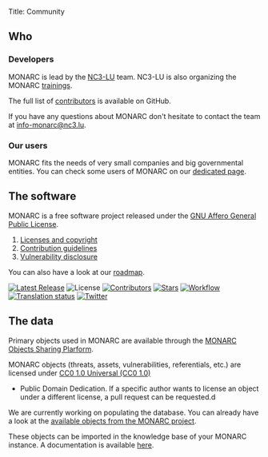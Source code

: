 Title: Community


## Who

### Developers

MONARC is lead by the [NC3-LU](https://www.nc3.lu) team.
NC3-LU is also organizing the MONARC [trainings](/trainings).

The full list of
[contributors](https://github.com/monarc-project/MonarcAppFO/blob/master/AUTHORS)
is available on GitHub.

If you have any questions about MONARC don't hesitate to contact the team at
[info-monarc@nc3.lu](mailto:info-monarc@nc3.lu).

### Our users

MONARC fits the needs of very small companies and big governmental entities.
You can check some users of MONARC on our [dedicated page](/community/users).


## The software

MONARC is a free software project released under the
[GNU Affero General Public License](https://www.gnu.org/licenses/agpl-3.0.html).


1. [Licenses and copyright](/community/licenses-and-copyright)
2. [Contribution guidelines](/community/contribution-guidelines)
3. [Vulnerability disclosure](/community/vulnerability-disclosure)

You can also have a look at our [roadmap](https://github.com/monarc-project/MonarcAppFO/wiki/Roadmap).

[![Latest Release](https://img.shields.io/github/release/monarc-project/MonarcAppFO.svg?style=flat-square)](https://github.com/monarc-project/MonarcAppFO/releases/latest)
![License](https://img.shields.io/github/license/monarc-project/MonarcAppFO.svg?style=flat-square)
[![Contributors](https://img.shields.io/github/contributors/monarc-project/MonarcAppFO.svg?style=flat-square)](https://github.com/monarc-project/MonarcAppFO/graphs/contributors)
[![Stars](https://img.shields.io/github/stars/monarc-project/MonarcAppFO.svg?style=flat-square)](https://github.com/monarc-project/MonarcAppFO/stargazers)
[![Workflow](https://github.com/monarc-project/MonarcAppFO/workflows/build/badge.svg)](https://github.com/monarc-project/MonarcAppFO/actions?query=build)
[![Translation status](https://translate.monarc.lu/widgets/monarc/-/svg-badge.svg)](https://translate.monarc.lu/engage/monarc/)
[![Twitter](https://img.shields.io/twitter/follow/MONARCProject.svg?style=social&label=Follow)](https://twitter.com/MONARCproject)

## The data

Primary objects used in MONARC are available through
the [MONARC Objects Sharing Plarform](https://objects.monarc.lu).

MONARC objects (threats, assets, vulnerabilities, referentials, etc.) are
licensed under
[CC0 1.0 Universal (CC0 1.0)](https://creativecommons.org/publicdomain/zero/1.0/)
- Public Domain Dedication.
If a specific author wants to license an object under a different license,
a pull request can be requested.d

We are currently working on populating the database.
You can already have a look at the
[available objects from the MONARC project](https://objects.monarc.lu/organization/MONARC).

These objects can be imported in the knowledge base of your MONARC instance.
A documentation is available [here](/documentation/MOSP-documentation/).
